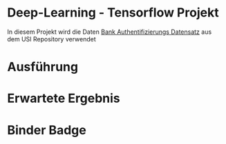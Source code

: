 # Deep-Learning - Tensorflow Projekt
In diesem Projekt wird die Daten [Bank Authentifizierungs Datensatz](https://archive.ics.uci.edu/ml/datasets/banknote+authentication) aus dem USI Repository verwendet

# Ausführung

# Erwartete Ergebnis

# Binder Badge
